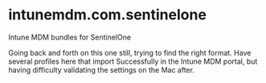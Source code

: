 # intunemdm.com.sentinelone
 Intune MDM bundles for SentinelOne

Going back and forth on this one still, trying to find the right format. Have several profiles here that import Successfully in the Intune MDM portal, but having difficulty validating the settings on the Mac after.